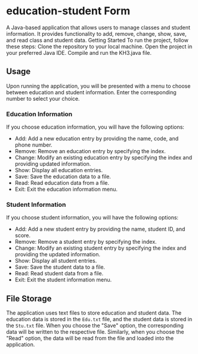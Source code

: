 
# education-student Form
A Java-based application that allows users to manage classes and student information. It provides functionality to add, remove, change, show, save, and read class and student data.
Getting Started
To run the project, follow these steps:
Clone the repository to your local machine.
Open the project in your preferred Java IDE.
Compile and run the KH3.java file.
## Usage
Upon running the application, you will be presented with a menu to choose between education and student information. Enter the corresponding number to select your choice.

### Education Information
If you choose education information, you will have the following options:
- Add: Add a new education entry by providing the name, code, and phone number.
- Remove: Remove an education entry by specifying the index.
- Change: Modify an existing education entry by specifying the index and providing updated information.
- Show: Display all education entries.
- Save: Save the education data to a file.
- Read: Read education data from a file.
- Exit: Exit the education information menu.

### Student Information
If you choose student information, you will have the following options:
- Add: Add a new student entry by providing the name, student ID, and score.
- Remove: Remove a student entry by specifying the index.
- Change: Modify an existing student entry by specifying the index and providing the updated information.
- Show: Display all student entries.
- Save: Save the student data to a file.
- Read: Read student data from a file.
- Exit: Exit the student information menu.

## File Storage
The application uses text files to store education and student data. The education data is stored in the `Edu.txt` file, and the student data is stored in the `Stu.txt` file. When you choose the "Save" option, the corresponding data will be written to the respective file. Similarly, when you choose the "Read" option, the data will be read from the file and loaded into the application.
